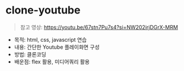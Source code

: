 # clone-youtube

> 참고 영상: https://youtu.be/67stn7Pu7s4?si=NW202irjDGrX-MRM

- 목적: html, css, javascript 연습
- 내용: 간단한 Youtube 플레이화면 구성
- 방법: 클론코딩
- 배운점: flex 활용, 미디어쿼리 활용






